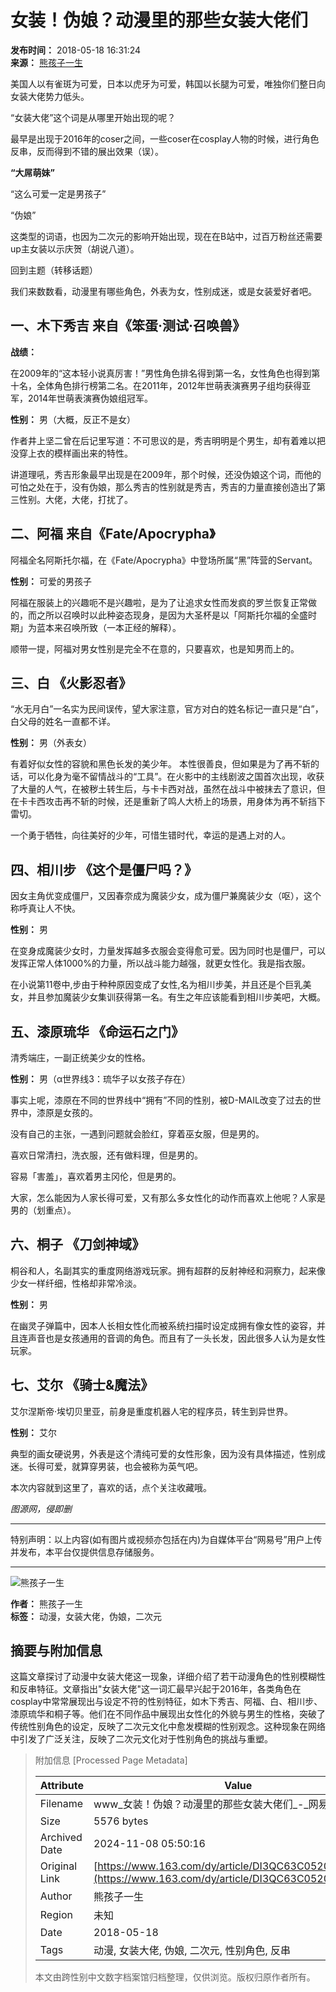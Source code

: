 # 女装！伪娘？动漫里的那些女装大佬们

**发布时间：** 2018-05-18 16:31:24  
**来源：** [熊孩子一生](https://www.163.com/dy/media/T1513848945582.html)  

美国人以有雀斑为可爱，日本以虎牙为可爱，韩国以长腿为可爱，唯独你们整日向女装大佬势力低头。

“女装大佬”这个词是从哪里开始出现的呢？

最早是出现于2016年的coser之间，一些coser在cosplay人物的时候，进行角色反串，反而得到不错的展出效果（误）。

**“大屌萌妹”**

“这么可爱一定是男孩子”

“伪娘”

这类型的词语，也因为二次元的影响开始出现，现在在B站中，过百万粉丝还需要up主女装以示庆贺（胡说八道）。

回到主题（转移话题）

我们来数数看，动漫里有哪些角色，外表为女，性别成迷，或是女装爱好者吧。

## 一、木下秀吉 来自《笨蛋·测试·召唤兽》

**战绩：**

在2009年的“这本轻小说真厉害！”男性角色排名得到第一名，女性角色也得到第十名，全体角色排行榜第二名。在2011年，2012年世萌表演赛男子组均获得亚军，2014年世萌表演赛伪娘组冠军。

**性别：** 男（大概，反正不是女）

作者井上坚二曾在后记里写道：不可思议的是，秀吉明明是个男生，却有着难以把没穿上衣的模样画出来的特性。

讲道理吼，秀吉形象最早出现是在2009年，那个时候，还没伪娘这个词，而他的可怕之处在于，没有伪娘，那么秀吉的性别就是秀吉，秀吉的力量直接创造出了第三性别。大佬，大佬，打扰了。

## 二、阿福 来自《Fate/Apocrypha》

阿福全名阿斯托尔福，在《Fate/Apocrypha》中登场所属“黑”阵营的Servant。

**性别：** 可爱的男孩子  

阿福在服装上的兴趣呃不是兴趣啦，是为了让追求女性而发疯的罗兰恢复正常做的，而之所以召唤时以此种姿态现身，是因为大圣杯是以「阿斯托尔福的全盛时期」为蓝本来召唤所致（一本正经的解释）。

顺带一提，阿福对男女性别是完全不在意的，只要喜欢，也是知男而上的。

## 三、白 《火影忍者》

“水无月白”一名实为民间误传，望大家注意，官方对白的姓名标记一直只是“白”，白父母的姓名一直都不详。

**性别：** 男（外表女）

有着好似女性的容貌和黑色长发的美少年。 本性很善良，但如果是为了再不斩的话，可以化身为毫不留情战斗的“工具”。在火影中的主线剧波之国首次出现，收获了大量的人气，在被秽土转生后，与卡卡西对战，虽然在战斗中被抹去了意识，但在卡卡西攻击再不斩的时候，还是重新了鸣人大桥上的场景，用身体为再不斩挡下雷切。

一个勇于牺牲，向往美好的少年，可惜生错时代，幸运的是遇上对的人。

## 四、相川步 《这个是僵尸吗？》

因女主角优变成僵尸，又因春奈成为魔装少女，成为僵尸兼魔装少女（呕），这个称呼真让人不快。

**性别：** 男

在变身成魔装少女时，力量发挥越多衣服会变得愈可爱。因为同时也是僵尸，可以发挥正常人体1000%的力量，所以战斗能力越强，就更女性化。我是指衣服。

在小说第11卷中,步由于种种原因变成了女性,名为相川步美，并且还是个巨乳美女，并且参加魔装少女集训获得第一名。有生之年应该能看到相川步美吧，大概。

## 五、漆原琉华 《命运石之门》

清秀端庄，一副正统美少女的性格。

**性别：** 男（α世界线3：琉华子以女孩子存在）

事实上呢，漆原在不同的世界线中“拥有”不同的性别，被D-MAIL改变了过去的世界中，漆原是女孩的。

没有自己的主张，一遇到问题就会脸红，穿着巫女服，但是男的。

喜欢日常清扫，洗衣服，还有做料理，但是男的。

容易「害羞」，喜欢着男主冈伦，但是男的。

大家，怎么能因为人家长得可爱，又有那么多女性化的动作而喜欢上他呢？人家是男的（划重点）。

## 六、桐子 《刀剑神域》

桐谷和人，名副其实的重度网络游戏玩家。拥有超群的反射神经和洞察力，起来像少女一样纤细，性格却非常冷淡。

**性别：** 男

在幽灵子弹篇中，因本人长相女性化而被系统扫描时设定成拥有像女性的姿容，并且连声音也是女孩通用的音调的角色。而且有了一头长发，因此很多人认为是女性玩家。

## 七、艾尔 《骑士&魔法》

艾尔涅斯帝·埃切贝里亚，前身是重度机器人宅的程序员，转生到异世界。

**性别：** 艾尔

典型的画女硬说男，外表是这个清纯可爱的女性形象，因为没有具体描述，性别成迷。长得可爱，就算穿男装，也会被称为英气吧。

本次内容就到这里了，喜欢的话，点个关注收藏哦。

*图源网，侵即删*

---

特别声明：以上内容(如有图片或视频亦包括在内)为自媒体平台“网易号”用户上传并发布，本平台仅提供信息存储服务。

---

![熊孩子一生](https://nimg.ws.126.net/?url=http://dingyue.ws.126.net/Ao2uZky6a7iL6gnw0jeIADZykeeK4PanP72S2h6IpNypl1513848845535.png&thumbnail=160y160&quality=80&type=jpg)

**作者：** 熊孩子一生  
**标签：** 动漫，女装大佬，伪娘，二次元  


## 摘要与附加信息

<!-- tcd_abstract -->
这篇文章探讨了动漫中女装大佬这一现象，详细介绍了若干动漫角色的性别模糊性和反串特征。文章指出"女装大佬"这一词汇最早兴起于2016年，各类角色在cosplay中常常展现出与设定不符的性别特征，如木下秀吉、阿福、白、相川步、漆原琉华和桐子等。他们在不同作品中展现出女性化的外貌与男生的性格，突破了传统性别角色的设定，反映了二次元文化中愈发模糊的性别观念。这种现象在网络中引发了广泛关注，反映了二次元文化对于性别角色的挑战与重塑。
<!-- tcd_abstract_end -->

> 附加信息 [Processed Page Metadata]
>
> | Attribute       | Value                                  |
> |-----------------|----------------------------------------|
> | Filename        | www_女装！伪娘？动漫里的那些女装大佬们_-_网易.md                             |
> | Size            | 5576 bytes                           |
> | Archived Date   | 2024-11-08 05:50:16                             |
> | Original Link   | [https://www.163.com/dy/article/DI3QC63C0520RSS9.html](https://www.163.com/dy/article/DI3QC63C0520RSS9.html)                       |
> | Author          | 熊孩子一生                               |
> | Region          | 未知                               |
> | Date            | 2018-05-18                                 |
> | Tags            | 动漫, 女装大佬, 伪娘, 二次元, 性别角色, 反串                                 |
>
> 本文由跨性别中文数字档案馆归档整理，仅供浏览。版权归原作者所有。
>
